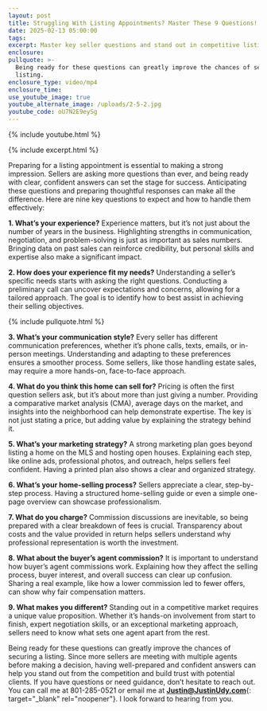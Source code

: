```yaml
---
layout: post
title: Struggling With Listing Appointments? Master These 9 Questions!
date: 2025-02-13 05:00:00
tags:
excerpt: Master key seller questions and stand out in competitive listing pitches.
enclosure:
pullquote: >-
  Being ready for these questions can greatly improve the chances of securing a
  listing.
enclosure_type: video/mp4
enclosure_time:
use_youtube_image: true
youtube_alternate_image: /uploads/2-5-2.jpg
youtube_code: oU7N2E9eySg
---
```

{% include youtube.html %}

{% include excerpt.html %}

Preparing for a listing appointment is essential to making a strong impression. Sellers are asking more questions than ever, and being ready with clear, confident answers can set the stage for success. Anticipating these questions and preparing thoughtful responses can make all the difference. Here are nine key questions to expect and how to handle them effectively:

**1\. What’s your experience?** Experience matters, but it’s not just about the number of years in the business. Highlighting strengths in communication, negotiation, and problem-solving is just as important as sales numbers. Bringing data on past sales can reinforce credibility, but personal skills and expertise also make a significant impact.

**2\. How does your experience fit my needs?** Understanding a seller’s specific needs starts with asking the right questions. Conducting a preliminary call can uncover expectations and concerns, allowing for a tailored approach. The goal is to identify how to best assist in achieving their selling objectives.

{% include pullquote.html %}

**3\. What’s your communication style?** Every seller has different communication preferences, whether it’s phone calls, texts, emails, or in-person meetings. Understanding and adapting to these preferences ensures a smoother process. Some sellers, like those handling estate sales, may require a more hands-on, face-to-face approach.

**4\. What do you think this home can sell for?** Pricing is often the first question sellers ask, but it’s about more than just giving a number. Providing a comparative market analysis (CMA), average days on the market, and insights into the neighborhood can help demonstrate expertise. The key is not just stating a price, but adding value by explaining the strategy behind it.

**5\. What’s your marketing strategy?** A strong marketing plan goes beyond listing a home on the MLS and hosting open houses. Explaining each step, like online ads, professional photos, and outreach, helps sellers feel confident. Having a printed plan also shows a clear and organized strategy.

**6\. What’s your home-selling process?** Sellers appreciate a clear, step-by-step process. Having a structured home-selling guide or even a simple one-page overview can showcase professionalism.

**7\. What do you charge?** Commission discussions are inevitable, so being prepared with a clear breakdown of fees is crucial. Transparency about costs and the value provided in return helps sellers understand why professional representation is worth the investment.

**8\. What about the buyer’s agent commission?** It is important to understand how buyer’s agent commissions work. Explaining how they affect the selling process, buyer interest, and overall success can clear up confusion. Sharing a real example, like how a lower commission led to fewer offers, can show why fair compensation matters.

**9\. What makes you different?** Standing out in a competitive market requires a unique value proposition. Whether it’s hands-on involvement from start to finish, expert negotiation skills, or an exceptional marketing approach, sellers need to know what sets one agent apart from the rest.

Being ready for these questions can greatly improve the chances of securing a listing. Since more sellers are meeting with multiple agents before making a decision, having well-prepared and confident answers can help you stand out from the competition and build trust with potential clients. If you have questions or need guidance, don’t hesitate to reach out. You can call me at 801-285-0521 or email me at [**Justin@JustinUdy.com**](Justin@JustinUdy.com){: target="_blank" rel="noopener"}. I look forward to hearing from you.